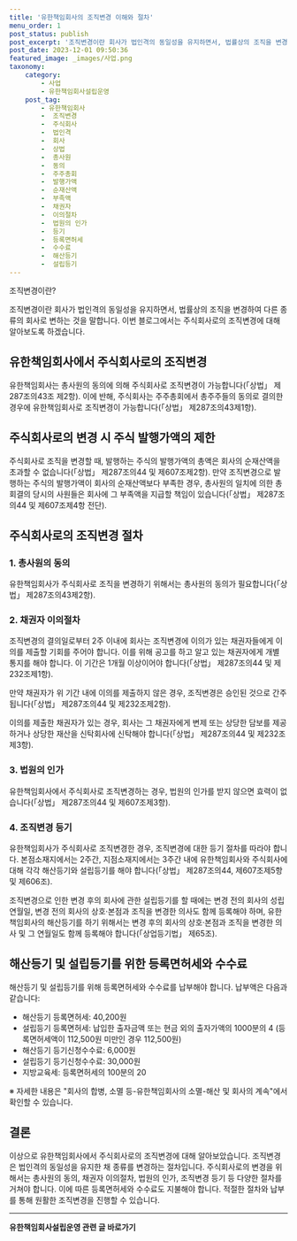 ```yaml
---
title: '유한책임회사의 조직변경 이해와 절차'
menu_order: 1
post_status: publish
post_excerpt: '조직변경이란 회사가 법인격의 동일성을 유지하면서, 법률상의 조직을 변경하여 다른 종류의 회사로 변하는 것을 말합니다. 이번 블로그에서는 주식회사로의 조직변경에 대해 알아보도록 하겠습니다.'
post_date: 2023-12-01 09:50:36
featured_image: _images/사업.png
taxonomy:
    category:
        - 사업
        - 유한책임회사설립운영
    post_tag:
        - 유한책임회사
        -  조직변경
        -  주식회사
        -  법인격
        -  회사
        -  상법
        -  총사원
        -  동의
        -  주주총회
        -  발행가액
        -  순재산액
        -  부족액
        -  채권자
        -  이의절차
        -  법원의 인가
        -  등기
        -  등록면허세
        -  수수료
        -  해산등기
        -  설립등기
---
```



조직변경이란?

조직변경이란 회사가 법인격의 동일성을 유지하면서, 법률상의 조직을 변경하여 다른 종류의 회사로 변하는 것을 말합니다. 이번 블로그에서는 주식회사로의 조직변경에 대해 알아보도록 하겠습니다.

## 유한책임회사에서 주식회사로의 조직변경

유한책임회사는 총사원의 동의에 의해 주식회사로 조직변경이 가능합니다(「상법」 제287조의43조 제2항). 이에 반해, 주식회사는 주주총회에서 총주주들의 동의로 결의한 경우에 유한책임회사로 조직변경이 가능합니다(「상법」 제287조의43제1항).

## 주식회사로의 변경 시 주식 발행가액의 제한

주식회사로 조직을 변경할 때, 발행하는 주식의 발행가액의 총액은 회사의 순재산액을 초과할 수 없습니다(「상법」 제287조의44 및 제607조제2항). 만약 조직변경으로 발행하는 주식의 발행가액이 회사의 순재산액보다 부족한 경우, 총사원의 일치에 의한 총회결의 당시의 사원들은 회사에 그 부족액을 지급할 책임이 있습니다(「상법」 제287조의44 및 제607조제4항 전단).

## 주식회사로의 조직변경 절차

### 1. 총사원의 동의

유한책임회사가 주식회사로 조직을 변경하기 위해서는 총사원의 동의가 필요합니다(「상법」 제287조의43제2항).

### 2. 채권자 이의절차

조직변경의 결의일로부터 2주 이내에 회사는 조직변경에 이의가 있는 채권자들에게 이의를 제출할 기회를 주어야 합니다. 이를 위해 공고를 하고 알고 있는 채권자에게 개별 통지를 해야 합니다. 이 기간은 1개월 이상이어야 합니다(「상법」 제287조의44 및 제232조제1항).

만약 채권자가 위 기간 내에 이의를 제출하지 않은 경우, 조직변경은 승인된 것으로 간주됩니다(「상법」 제287조의44 및 제232조제2항).

이의를 제출한 채권자가 있는 경우, 회사는 그 채권자에게 변제 또는 상당한 담보를 제공하거나 상당한 재산을 신탁회사에 신탁해야 합니다(「상법」 제287조의44 및 제232조제3항).

### 3. 법원의 인가

유한책임회사에서 주식회사로 조직변경하는 경우, 법원의 인가를 받지 않으면 효력이 없습니다(「상법」 제287조의44 및 제607조제3항).

### 4. 조직변경 등기

유한책임회사가 주식회사로 조직변경한 경우, 조직변경에 대한 등기 절차를 따라야 합니다. 본점소재지에서는 2주간, 지점소재지에서는 3주간 내에 유한책임회사와 주식회사에 대해 각각 해산등기와 설립등기를 해야 합니다(「상법」 제287조의44, 제607조제5항 및 제606조).

조직변경으로 인한 변경 후의 회사에 관한 설립등기를 할 때에는 변경 전의 회사의 성립 연월일, 변경 전의 회사의 상호·본점과 조직을 변경한 의사도 함께 등록해야 하며, 유한책임회사의 해산등기를 하기 위해서는 변경 후의 회사의 상호·본점과 조직을 변경한 의사 및 그 연월일도 함께 등록해야 합니다(「상업등기법」 제65조).

## 해산등기 및 설립등기를 위한 등록면허세와 수수료

해산등기 및 설립등기를 위해 등록면허세와 수수료를 납부해야 합니다. 납부액은 다음과 같습니다:

- 해산등기 등록면허세: 40,200원
- 설립등기 등록면허세: 납입한 출자금액 또는 현금 외의 출자가액의 1000분의 4 (등록면허세액이 112,500원 미만인 경우 112,500원)
- 해산등기 등기신청수수료: 6,000원
- 설립등기 등기신청수수료: 30,000원
- 지방교육세: 등록면허세의 100분의 20

※ 자세한 내용은 "회사의 합병, 소멸 등-유한책임회사의 소멸-해산 및 회사의 계속"에서 확인할 수 있습니다.

## 결론

이상으로 유한책임회사에서 주식회사로의 조직변경에 대해 알아보았습니다. 조직변경은 법인격의 동일성을 유지한 채 종류를 변경하는 절차입니다. 주식회사로의 변경을 위해서는 총사원의 동의, 채권자 이의절차, 법원의 인가, 조직변경 등기 등 다양한 절차를 거쳐야 합니다. 이에 따른 등록면허세와 수수료도 지불해야 합니다. 적절한 절차와 납부를 통해 원활한 조직변경을 진행할 수 있습니다.
<!-- wp:separator -->
<hr class="wp-block-separator has-alpha-channel-opacity"/>
<!-- /wp:separator -->

<!-- wp:group {"backgroundColor":"base","layout":{"type":"constrained"}} -->
<div class="wp-block-group has-base-background-color has-background"><!-- wp:paragraph {"align":"center","fontSize":"medium"} -->
<p class="has-text-align-center has-large-font-size"><strong>유한책임회사설립운영 관련 글 바로가기</strong></p>
<!-- /wp:paragraph -->


<!-- wp:latest-posts
{"categories":[{"id":28319,"count":19,"description":"","link":"https://uknowlaw.com/category/%ec%9c%a0%ed%95%9c%ec%b1%85%ec%9e%84%ed%9a%8c%ec%82%ac%ec%84%a4%eb%a6%bd%ec%9a%b4%ec%98%81/","name":"유한책임회사설립운영","slug":"유한책임회사설립운영","taxonomy":"category","parent":0,"meta":[],"_links":{"self":[{"href":"https://uknowlaw.com/wp-json/wp/v2/categories/28319"}],"collection":[{"href":"https://uknowlaw.com/wp-json/wp/v2/categories"}],"about":[{"href":"https://uknowlaw.com/wp-json/wp/v2/taxonomies/category"}],"wp:post_type":[{"href":"https://uknowlaw.com/wp-json/wp/v2/posts?categories=28319"}],"curies":[{"name":"wp","href":"https://api.w.org/{rel}","templated":true}]}}],"postsToShow":100,"excerptLength":28,"postLayout":"grid","columns":2,"featuredImageAlign":"left","featuredImageSizeSlug":"large","fontSize":"small"} /--></div>
<!-- /wp:group -->